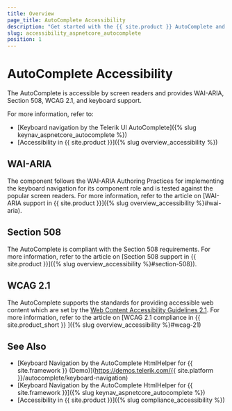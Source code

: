 ```yaml
---
title: Overview
page_title: AutoComplete Accessibility
description: "Get started with the {{ site.product }} AutoComplete and learn about its accessibility support for WAI-ARIA, Section 508, and WCAG 2.1."
slug: accessibility_aspnetcore_autocomplete
position: 1
---
```


# AutoComplete Accessibility

The AutoComplete is accessible by screen readers and provides WAI-ARIA, Section 508, WCAG 2.1, and keyboard support.

For more information, refer to:
* [Keyboard navigation by the Telerik UI AutoComplete]({% slug keynav_aspnetcore_autocomplete %})
* [Accessibility in {{ site.product }}]({% slug overview_accessibility %})

## WAI-ARIA

The component follows the WAI-ARIA Authoring Practices for implementing the keyboard navigation for its component role and is tested against the popular screen readers. For more information, refer to the article on [WAI-ARIA support in {{ site.product }}]({% slug overview_accessibility %}#wai-aria).

## Section 508

The AutoComplete is compliant with the Section 508 requirements. For more information, refer to the article on [Section 508 support in {{ site.product }}]({% slug overview_accessibility %}#section-508}).

## WCAG 2.1

The AutoComplete supports the standards for providing accessible web content which are set by the [Web Content Accessibility Guidelines 2.1](https://www.w3.org/TR/WCAG/). For more information, refer to the article on [WCAG 2.1 compliance in {{ site.product_short }} ]({% slug overview_accessibility %}#wcag-21)

## See Also

* [Keyboard Navigation by the AutoComplete HtmlHelper for {{ site.framework }} (Demo)](https://demos.telerik.com/{{ site.platform }}/autocomplete/keyboard-navigation)
* [Keyboard Navigation by the AutoComplete HtmlHelper for {{ site.framework }}]({% slug keynav_aspnetcore_autocomplete %})
* [Accessibility in {{ site.product }}]({% slug compliance_accessibility %})
